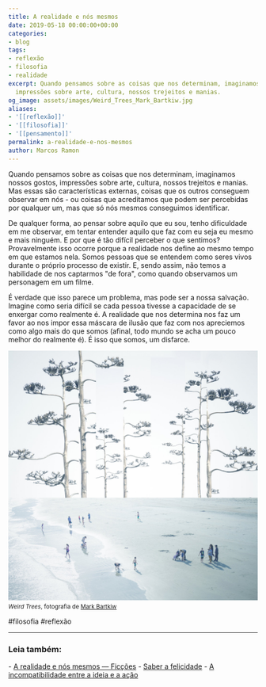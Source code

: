 ```yaml
---
title: A realidade e nós mesmos
date: 2019-05-18 00:00:00+00:00
categories:
- blog
tags:
- reflexão
- filosofia
- realidade
excerpt: Quando pensamos sobre as coisas que nos determinam, imaginamos nossos gostos,
  impressões sobre arte, cultura, nossos trejeitos e manias.
og_image: assets/images/Weird_Trees_Mark_Bartkiw.jpg
aliases:
- '[[reflexão]]'
- '[[filosofia]]'
- '[[pensamento]]'
permalink: a-realidade-e-nos-mesmos
author: Marcos Ramon
---
```

Quando pensamos sobre as coisas que nos determinam, imaginamos nossos gostos, impressões sobre arte, cultura, nossos trejeitos e manias. Mas essas são características externas, coisas que os outros conseguem observar em nós - ou coisas que acreditamos que podem ser percebidas por qualquer um, mas que só nós mesmos conseguimos identificar.

De qualquer forma, ao pensar sobre aquilo que eu sou, tenho dificuldade em me observar, em tentar entender aquilo que faz com eu seja eu mesmo e mais ninguém. E por que é tão difícil perceber o que sentimos? Provavelmente isso ocorre porque a realidade nos define ao mesmo tempo em que estamos nela. Somos pessoas que se entendem como seres vivos durante o próprio processo de existir. E, sendo assim, não temos a habilidade de nos captarmos "de fora", como quando observamos um personagem em um filme.

É verdade que isso parece um problema, mas pode ser a nossa salvação. Imagine como seria difícil se cada pessoa tivesse a capacidade de se enxergar como realmente é. A realidade que nos determina nos faz um favor ao nos impor essa máscara de ilusão que faz com nos apreciemos como algo mais do que somos (afinal, todo mundo se acha um pouco melhor do realmente é). É isso que somos, um disfarce.

<img src="/assets/img/Weird_Trees_Mark_Bartkiw.jpg">
<small><i>Weird Trees</i>, fotografia de <a href="http://www.markbartkiw.com/">Mark Bartkiw</a></small>

#filosofia #reflexão 

---



<h3>Leia também:</h3>
- <a href="/a-realidade-e-nos-mesmos-ficcoes">A realidade e nós mesmos — Ficções</a>
- <a href="/saber-a-felicidade">Saber a felicidade</a>
- <a href="/a-incompatibilidade-entre-a-ideia-e-a-acao">A incompatibilidade entre a ideia e a ação</a>
